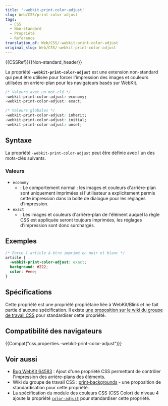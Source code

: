 ```yaml
---
title: '-webkit-print-color-adjust'
slug: Web/CSS/print-color-adjust
tags:
  - CSS
  - Non-standard
  - Propriété
  - Reference
translation_of: Web/CSS/-webkit-print-color-adjust
original_slug: Web/CSS/-webkit-print-color-adjust
---
```

{{CSSRef}}{{Non-standard_header}}

La propriété **`-webkit-print-color-adjust`** est une extension non-standard qui peut être utilisée pour forcer l'impression des images et couleurs utilisées en arrière-plan pour les navigateurs basés sur WebKit.

```css
/* Valeurs avec un mot-clé */
-webkit-print-color-adjust: economy;
-webkit-print-color-adjust: exact;

/* Valeurs globales */
-webkit-print-color-adjust: inherit;
-webkit-print-color-adjust: initial;
-webkit-print-color-adjust: unset;
```

## Syntaxe

La propriété `-webkit-print-color-adjust` peut être définie avec l'un des mots-clés suivants.

### Valeurs

- `economy`
  - : Le comportement normal : les images et couleurs d'arrière-plan sont uniquement imprimées si l'utilisateur a explicitement permis cette impression dans la boîte de dialogue pour les réglages d'impression.
- `exact`
  - : Les images et couleurs d'arrière-plan de l'élément auquel la règle CSS est appliquée seront toujours imprimées, les réglages d'impression sont donc surchargés.

## Exemples

```css
/* Force l'article à être imprimé en noir et blanc */
article {
  -webkit-print-color-adjust: exact;
  background: #222;
  color: #eee;
}
```

## Spécifications

Cette propriété est une propriété propriétaire liée à WebKit/Blink et ne fait partie d'aucune spécification. Il existe [une proposition sur le wiki du groupe de travail CSS](https://wiki.csswg.org/ideas/print-backgrounds) pour standardiser cette propriété.

## Compatibilité des navigateurs

{{Compat("css.properties.-webkit-print-color-adjust")}}

## Voir aussi

- [Bug WebKit 64583](https://bugs.webkit.org/show_bug.cgi?id=64583) : Ajout d'une propriété CSS permettant de contrôler l'impression des arrière-plans des éléments.
- Wiki du groupe de travail CSS : [print-backgrounds](https://wiki.csswg.org/ideas/print-backgrounds) - une proposition de standardisation pour cette propriété.
- La spécification du module des couleurs CSS (CSS Color) de niveau 4 ajoute la propriété [`color-adjust`](https://drafts.csswg.org/css-color-4/#color-adjust) pour standardiser cette propriété.
